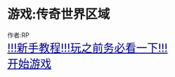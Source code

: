 <html>
    <head>
        <meta charset="UTF-8">
        <style>
a{
  color:darkblue;
  font-size:25px;
}
a:hover{
  color:blue;
}
        </style>
    </head>
    <body>
        <h1>游戏:传奇世界区域</h1>
        <div>
          <span>作者:RP</span>
          <br>
          <a href="cq/Newer.html" target="_blank">!!!新手教程!!!玩之前务必看一下!!!</a>
          <br>
        <a href="cq/game.html" target="_blank">开始游戏</a>
        </div>
        <script>
          alert("本页面就不加过多的渲染了,毕竟一个人开发属实比较累.......");
        </script>
    </body>
</html>
